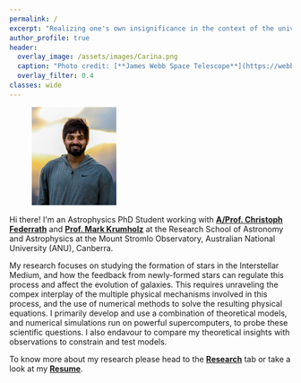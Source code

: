 ```yaml
---
permalink: /
excerpt: "Realizing one's own insignificance in the context of the universe is, in itself, *very significant*"
author_profile: true
header:
  overlay_image: /assets/images/Carina.png
  caption: "Photo credit: [**James Webb Space Telescope**](https://webbtelescope.org/contents/media/images/2022/031/01G77PKB8NKR7S8Z6HBXMYATGJ)"
  overlay_filter: 0.4
classes: wide
---
```

<figure style="width: 30%" class="align-right">
  <a href="/assets/images/Shyam_Photo2.jpg" title="Home Photo" alt="Home Photo">
  <img src="/assets/images/Shyam_Photo2.jpg" alt=""></a>
</figure>

Hi there! I'm an Astrophysics PhD Student working with [**A/Prof. Christoph Federrath**](https://www.mso.anu.edu.au/~chfeder/) and [**Prof. Mark Krumholz**](https://www.mso.anu.edu.au/~krumholz/) at the Research School of Astronomy and Astrophysics at the Mount Stromlo Observatory, Australian National University (ANU), Canberra. 


My research focuses on studying the formation of stars in the Interstellar Medium, and how the feedback from newly-formed stars can regulate this process and affect the evolution of galaxies. This requires unraveling the compex interplay of the multiple physical mechanisms involved in this process, and the use of numerical methods to solve the resulting physical equations. I primarily develop and use a combination of theoretical models, and numerical simulations run on powerful supercomputers, to probe these scientific questions. I also endavour to compare my theoretical insights with observations to constrain and test models.

To know more about my research please head to the [**Research**][1] tab or take a look at my [**Resume**][2].

<!-- ![image-right](/assets/images/Shyam_Photo2.jpg){: .align-right} -->
<!-- <figure style="width: 80%" class="align-center">
  <a href="/assets/images/Shyam_Photo2.jpg" title="Home Photo" alt="Home Photo">
  <img src="/assets/images/Shyam_Photo2.jpg" alt=""></a>
</figure> -->

[1]: /posts/
[2]: /assets/docs/Resume.pdf